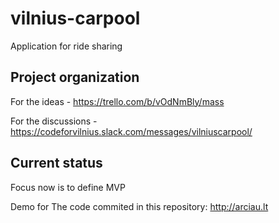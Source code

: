 # vilnius-carpool

Application for ride sharing

## Project organization 
For the ideas - https://trello.com/b/vOdNmBly/mass

For the discussions - https://codeforvilnius.slack.com/messages/vilniuscarpool/

## Current status
Focus now is to define MVP

Demo for The code commited in this repository: http://arciau.lt
